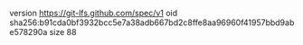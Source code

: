 version https://git-lfs.github.com/spec/v1
oid sha256:b91cda0bf3932bcc5e7a38adb667bd2c8ffe8aa96960f41957bbd9abe578290a
size 88
